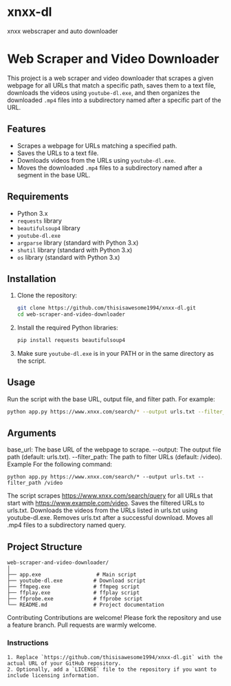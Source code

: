# xnxx-dl
xnxx webscraper and auto downloader

# Web Scraper and Video Downloader

This project is a web scraper and video downloader that scrapes a given webpage for all URLs that match a specific path, saves them to a text file, downloads the videos using `youtube-dl.exe`, and then organizes the downloaded `.mp4` files into a subdirectory named after a specific part of the URL.

## Features

- Scrapes a webpage for URLs matching a specified path.
- Saves the URLs to a text file.
- Downloads videos from the URLs using `youtube-dl.exe`.
- Moves the downloaded `.mp4` files to a subdirectory named after a segment in the base URL.

## Requirements

- Python 3.x
- `requests` library
- `beautifulsoup4` library
- `youtube-dl.exe`
- `argparse` library (standard with Python 3.x)
- `shutil` library (standard with Python 3.x)
- `os` library (standard with Python 3.x)

## Installation

1. Clone the repository:
    ```sh
    git clone https://github.com/thisisawesome1994/xnxx-dl.git
    cd web-scraper-and-video-downloader
    ```

2. Install the required Python libraries:
    ```sh
    pip install requests beautifulsoup4
    ```

3. Make sure `youtube-dl.exe` is in your PATH or in the same directory as the script.

## Usage

Run the script with the base URL, output file, and filter path. For example:

```sh
python app.py https://www.xnxx.com/search/* --output urls.txt --filter_path /video
```
## Arguments
base_url: The base URL of the webpage to scrape.
--output: The output file path (default: urls.txt).
--filter_path: The path to filter URLs (default: /video).
Example
For the following command:
```
python app.py https://www.xnxx.com/search/* --output urls.txt --filter_path /video
```
The script scrapes https://www.xnxx.com/search/query for all URLs that start with https://www.example.com/video.
Saves the filtered URLs to urls.txt.
Downloads the videos from the URLs listed in urls.txt using youtube-dl.exe.
Removes urls.txt after a successful download.
Moves all .mp4 files to a subdirectory named query.

## Project Structure
```
web-scraper-and-video-downloader/
│
├── app.exe                  # Main script
├── youtube-dl.exe          # Download script
├── ffmpeg.exe              # ffmpeg script
├── ffplay.exe              # ffplay script
├── ffprobe.exe             # ffprobe script
└── README.md               # Project documentation
```
Contributing
Contributions are welcome! Please fork the repository and use a feature branch. Pull requests are warmly welcome.


### Instructions
```
1. Replace `https://github.com/thisisawesome1994/xnxx-dl.git` with the actual URL of your GitHub repository.
2. Optionally, add a `LICENSE` file to the repository if you want to include licensing information.
```
